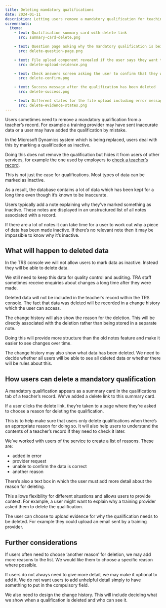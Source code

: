 ```yaml
---
title: Deleting mandatory qualifications
date: 2024-01-11
description: Letting users remove a mandatory qualification for teaching pupils with sensory impairments.
screenshots:
  items:
    - text: Qualification summary card with delete link
      src: summary-card-delete.png

    - text: Question page asking why the mandatory qualification is being deleted
      src: delete-question-page.png

    - text: File upload component revealed if the user says they want to upload evidence
      src: delete-upload-evidence.png

    - text: Check answers screen asking the user to confirm that they want to delete the qualification
      src: delete-confirm.png

    - text: Success message after the qualification has been deleted
      src: delete-success.png

    - text: Different states for the file upload including error messages
      src: delete-evidence-states.png
---
```


Users sometimes need to remove a mandatory qualification from a teacher’s record. For example a training provider may have sent inaccurate data or a user may have added the qualification by mistake.

In the Microsoft Dynamics system which is being replaced, users deal with this by marking a qualification as inactive.

Doing this does not remove the qualification but hides it from users of other services, for example the one used by employers to [check a teacher’s record](/check-the-record-of-a-teacher).

This is not just the case for qualifications. Most types of data can be marked as inactive.

As a result, the database contains a lot of data which has been kept for a long time even though it’s known to be inaccurate.

Users typically add a note explaining why they’ve marked something as inactive. These notes are displayed in an unstructured list of all notes associated with a record.

If there are a lot of notes it can take time for a user to work out why a piece of data has been made inactive. If there’s no relevant note then it may be impossible to know why it’s inactive.

## What will happen to deleted data

In the TRS console we will not allow users to mark data as inactive. Instead they will be able to delete data.

We still need to keep this data for quality control and auditing. TRA staff sometimes receive enquiries about changes a long time after they were made.

Deleted data will not be included in the teacher’s record within the TRS console. The fact that data was deleted will be recorded in a change history which the user can access.

The change history will also show the reason for the deletion. This will be directly associated with the deletion rather than being stored in a separate note.

Doing this will provide more structure than the old notes feature and make it easier to see changes over time.

The change history may also show what data has been deleted. We need to decide whether all users will be able to see all deleted data or whether there will be rules about this.

## How users can delete a mandatory qualification

A mandatory qualification appears as a summary card in the qualifications tab of a teacher’s record. We’ve added a delete link to this summary card.

If a user clicks the delete link, they‘re taken to a page where they’re asked to choose a reason for deleting the qualification.

This is to help make sure that users only delete qualifications when there’s an appropriate reason for doing so. It will also help users to understand the contents of a teacher’s record if they need to check it later.

We’ve worked with users of the service to create a list of reasons. These are:

- added in error
- provider request
- unable to confirm the data is correct
- another reason

There’s also a text box in which the user must add more detail about the reason for deleting.

This allows flexibility for different situations and allows users to provide context. For example, a user might want to explain why a training provider asked them to delete the qualification.

The user can choose to upload evidence for why the qualification needs to be deleted. For example they could upload an email sent by a training provider.

## Further considerations

If users often need to choose ‘another reason’ for deletion, we may add more reasons to the list. We would like them to choose a specific reason where possible.

If users do not always need to give more detail, we may make it optional to add it. We do not want users to add unhelpful detail simply to have something to put in the compulsory field.

We also need to design the change history. This will include deciding what we show when a qualification is deleted and who can see it.
